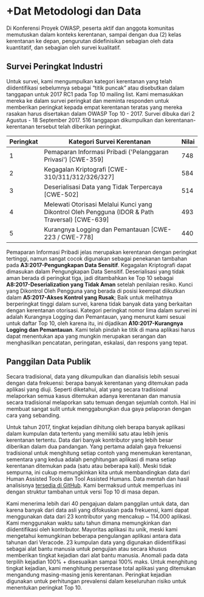 # +Dat Metodologi dan Data

Di Konferensi Proyek OWASP, peserta aktif dan anggota komunitas memutuskan dalam konteks kerentanan, sampai dengan dua (2) kelas kerentanan ke depan, pengurutan didefinisikan sebagian oleh data kuantitatif, dan sebagian oleh survei kualitatif.

## Survei Peringkat Industri

Untuk survei, kami mengumpulkan kategori kerentanan yang telah diidentifikasi sebelumnya sebagai “titik puncak” atau disebutkan dalam tanggapan untuk 2017 RC1 pada Top 10 mailing list. Kami memasukkan mereka ke dalam survei peringkat dan meminta responden untuk memberikan peringkat kepada empat kerentanan teratas yang mereka rasakan harus disertakan dalam OWASP Top 10 - 2017. Survei dibuka dari 2 Agustus - 18 September 2017. 516 tanggapan dikumpulkan dan kerentanan-kerentanan tersebut telah diberikan peringkat.

| Peringkat | Kategori Survei Kerentanan | Nilai |
| -- | -- | -- |
| 1 | Pemaparan Informasi Pribadi ('Pelanggaran Privasi') [CWE-359] | 748 |
| 2 | Kegagalan Kriptografi [CWE-310/311/312/326/327]| 584 |
| 3 | Deserialisasi Data yang Tidak Terpercaya [CWE-502] | 514 |
| 4 | Melewati Otorisasi Melalui Kunci yang Dikontrol Oleh Pengguna (IDOR & Path Traversal) [CWE-639] | 493 |
| 5 | Kurangnya Logging dan Pemantauan [CWE-223 / CWE-778]| 440 |

Pemaparan Informasi Pribadi jelas merupakan kerentanan dengan peringkat tertinggi, namun sangat cocok digunakan sebagai penekanan tambahan pada **A3:2017-Pengungkapan Data Sensitif**. Kegagalan Kriptografi dapat dimasukan dalam Pengungkapan Data Sensitif. Deserialisasi yang tidak aman berada di peringkat tiga, jadi ditambahkan ke Top 10 sebagai **A8:2017-Deserialization yang Tidak Aman** setelah penilaian resiko. Kunci yang Dikontrol Oleh Pengguna yang berada di posisi keempat diikutkan dalam **A5:2017-Akses Kontrol yang Rusak**; Baik untuk melihatnya berperingkat tinggi dalam survei, karena tidak banyak data yang berkaitan dengan kerentanan otorisasi. Kategori peringkat nomor lima dalam survei ini adalah Kurangnya Logging dan Pemantauan, yang menurut kami sesuai untuk daftar Top 10, oleh karena itu, ini dijadikan **A10:2017-Kurangnya Logging dan Pemantauan**. Kami telah pindah ke titik di mana aplikasi harus dapat menentukan apa yang mungkin merupakan serangan dan menghasilkan pencatatan, peringatan, eskalasi, dan respons yang tepat. 

## Panggilan Data Publik

Secara tradisional, data yang dikumpulkan dan dianalisis lebih sesuai dengan data frekuensi: berapa banyak kerentanan yang ditemukan pada aplikasi yang diuji. Seperti diketahui, alat yang secara tradisional melaporkan semua kasus ditemukan adanya kerentanan dan manusia secara tradisional melaporkan satu temuan dengan sejumlah contoh. Hal ini membuat sangat sulit untuk menggabungkan dua gaya pelaporan dengan cara yang sebanding.

Untuk tahun 2017, tingkat kejadian dihitung oleh berapa banyak aplikasi dalam kumpulan data tertentu yang memiliki satu atau lebih jenis kerentanan tertentu. Data dari banyak kontributor yang lebih besar diberikan dalam dua pandangan. Yang pertama adalah gaya frekuensi tradisional untuk menghitung setiap contoh yang menemukan kerentanan, sementara yang kedua adalah penghitungan aplikasi di mana setiap kerentanan ditemukan pada (satu atau beberapa kali). Meski tidak sempurna, ini cukup memungkinkan kita untuk membandingkan data dari Human Assisted Tools dan Tool Assisted Humans. Data mentah dan hasil analisisnya [tersedia di GitHub](https://github.com/OWASP/Top10/tree/master/2017/datacall). Kami bermaksud untuk memperluas ini dengan struktur tambahan untuk versi Top 10 di masa depan.

Kami menerima lebih dari 40 pengajuan dalam panggilan untuk data, dan karena banyak dari data asli yang difokuskan pada frekuensi, kami dapat menggunakan data dari 23 kontributor yang mencakup ~ 114.000 aplikasi. Kami menggunakan waktu satu tahun dimana memungkinkan dan diidentifikasi oleh kontributor. Mayoritas aplikasi itu unik, meski kami mengetahui kemungkinan beberapa pengulangan aplikasi antara data tahunan dari Veracode. 23 kumpulan data yang digunakan diidentifikasi sebagai alat bantu manusia untuk pengujian atau secara khusus memberikan tingkat kejadian dari alat bantu manusia. Anomali pada data terpilih kejadian 100% + disesuaikan sampai 100% maks. Untuk menghitung tingkat kejadian, kami menghitung persentase total aplikasi yang ditemukan mengandung masing-masing jenis kerentanan. Peringkat kejadian digunakan untuk perhitungan prevalensi dalam keseluruhan risiko untuk menentukan peringkat Top 10.
